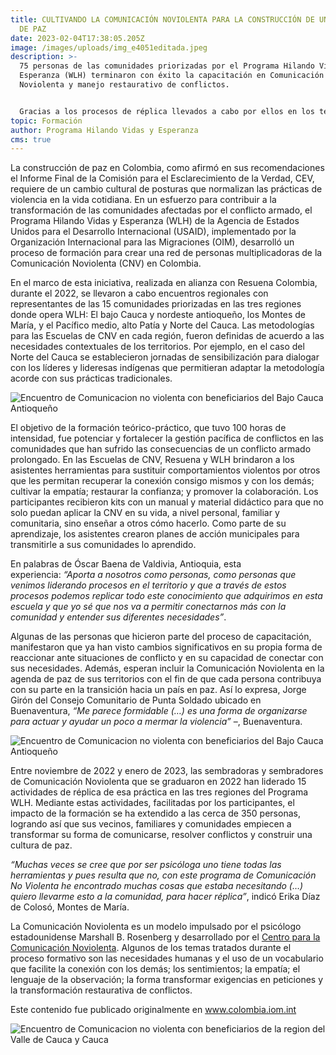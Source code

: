 ```yaml
---
title: CULTIVANDO LA COMUNICACIÓN NOVIOLENTA PARA LA CONSTRUCCIÓN DE UNA CULTURA
  DE PAZ
date: 2023-02-04T17:38:05.205Z
image: /images/uploads/img_e4051editada.jpeg
description: >-
  75 personas de las comunidades priorizadas por el Programa Hilando Vidas y
  Esperanza (WLH) terminaron con éxito la capacitación en Comunicación
  Noviolenta y manejo restaurativo de conflictos. 


  Gracias a los procesos de réplica llevados a cabo por ellos en los territorios, ya son más 350 personas quienes se han acercado a este tema como una herramienta para la convivencia
topic: Formación
author: Programa Hilando Vidas y Esperanza
cms: true
---
```

La construcción de paz en Colombia, como afirmó en sus recomendaciones el Informe Final de la Comisión para el Esclarecimiento de la Verdad, CEV, requiere de un cambio cultural de posturas que normalizan las prácticas de violencia en la vida cotidiana. En un esfuerzo para contribuir a la transformación de las comunidades afectadas por el conflicto armado, el Programa Hilando Vidas y Esperanza (WLH) de la Agencia de Estados Unidos para el Desarrollo Internacional (USAID), implementado por la Organización Internacional para las Migraciones (OIM), desarrolló un proceso de formación para crear una red de personas multiplicadoras de la Comunicación Noviolenta (CNV) en Colombia.

En el marco de esta iniciativa, realizada en alianza con Resuena Colombia, durante el 2022, se llevaron a cabo encuentros regionales con representantes de las 15 comunidades priorizadas en las tres regiones donde opera WLH: El bajo Cauca y nordeste antioqueño, los Montes de María, y el Pacífico medio, alto Patía y Norte del Cauca. Las metodologías para las Escuelas de CNV en cada región, fueron definidas de acuerdo a las necesidades contextuales de los territorios. Por ejemplo, en el caso del Norte del Cauca se establecieron jornadas de sensibilización para dialogar con los líderes y lideresas indígenas que permitieran adaptar la metodología acorde con sus prácticas tradicionales.

![Encuentro de Comunicacion no violenta con beneficiarios del Bajo Cauca Antioqueño](https://colombia.iom.int/sites/g/files/tmzbdl1011/files/images/Notas/IMG_20221003_084304%20(1)_Editada.jpg "Encuentro de Comunicacion no violenta con beneficiarios del Bajo Cauca Antioqueño")

El objetivo de la formación teórico-práctico, que tuvo 100 horas de intensidad, fue potenciar y fortalecer la gestión pacífica de conflictos en las comunidades que han sufrido las consecuencias de un conflicto armado prolongado. En las Escuelas de CNV, Resuena y WLH brindaron a los asistentes herramientas para sustituir comportamientos violentos por otros que les permitan recuperar la conexión consigo mismos y con los demás; cultivar la empatía; restaurar la confianza; y promover la colaboración. Los participantes recibieron kits con un manual y material didáctico para que no solo puedan aplicar la CNV en su vida, a nivel personal, familiar y comunitaria, sino enseñar a otros cómo hacerlo. Como parte de su aprendizaje, los asistentes crearon planes de acción municipales para transmitirle a sus comunidades lo aprendido.

En palabras de Óscar Baena de Valdivia, Antioquia, esta experiencia: *“Aporta a nosotros como personas, como personas que venimos liderando procesos en el territorio y que a través de estos procesos podemos replicar todo este conocimiento que adquirimos en esta escuela y que yo sé que nos va a permitir conectarnos más con la comunidad y entender sus diferentes necesidades”*.

Algunas de las personas que hicieron parte del proceso de capacitación, manifestaron que ya han visto cambios significativos en su propia forma de reaccionar ante situaciones de conflicto y en su capacidad de conectar con sus necesidades. Además, esperan incluir la Comunicación Noviolenta en la agenda de paz de sus territorios con el fin de que cada persona contribuya con su parte en la transición hacia un país en paz. Así lo expresa, Jorge Girón del Consejo Comunitario de Punta Soldado ubicado en Buenaventura, *“Me parece formidable (…) es una forma de organizarse para actuar y ayudar un poco a mermar la violencia”* –, Buenaventura.

![Encuentro de Comunicacion no violenta con beneficiarios del Bajo Cauca Antioqueño](https://colombia.iom.int/sites/g/files/tmzbdl1011/files/images/Notas/IMG_20221005_090141.jpg "Encuentro de Comunicacion no violenta con beneficiarios del Bajo Cauca Antioqueño")

Entre noviembre de 2022 y enero de 2023, las sembradoras y sembradores de Comunicación Noviolenta que se graduaron en 2022 han liderado 15 actividades de réplica de esa práctica en las tres regiones del Programa WLH. Mediante estas actividades, facilitadas por los participantes, el impacto de la formación se ha extendido a las cerca de 350 personas, logrando así que sus vecinos, familiares y comunidades empiecen a transformar su forma de comunicarse, resolver conflictos y construir una cultura de paz.

*“Muchas veces se cree que por ser psicóloga uno tiene todas las herramientas y pues resulta que no, con este programa de Comunicación No Violenta he encontrado muchas cosas que estaba necesitando (…) quiero llevarme esto a la comunidad, para hacer réplica”*, indicó Erika Díaz de Colosó, Montes de María.

La Comunicación Noviolenta es un modelo impulsado por el psicólogo estadounidense Marshall B. Rosenberg y desarrollado por el [Centro para la Comunicación Noviolenta](https://www.cnvc.org/). Algunos de los temas tratados durante el proceso formativo son las necesidades humanas y el uso de un vocabulario que facilite la conexión con los demás; los sentimientos; la empatía; el lenguaje de la observación; la forma transformar exigencias en peticiones y la transformación restaurativa de conflictos.

Este contenido fue publicado originalmente en www.colombia.iom.int

![Encuentro de Comunicacion no violenta con beneficiarios de la region del Valle de Cauca y Cauca](https://colombia.iom.int/sites/g/files/tmzbdl1011/files/images/Notas/IMG_E4051Editada.jpg "Encuentro de Comunicacion no violenta con beneficiarios de la region del Valle de Cauca y Cauca")